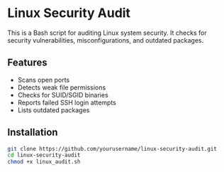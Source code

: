 # Linux Security Audit

This is a Bash script for auditing Linux system security. It checks for security vulnerabilities, misconfigurations, and outdated packages.

## Features
- Scans open ports
- Detects weak file permissions
- Checks for SUID/SGID binaries
- Reports failed SSH login attempts
- Lists outdated packages

## Installation
```bash
git clone https://github.com/yourusername/linux-security-audit.git
cd linux-security-audit
chmod +x linux_audit.sh
